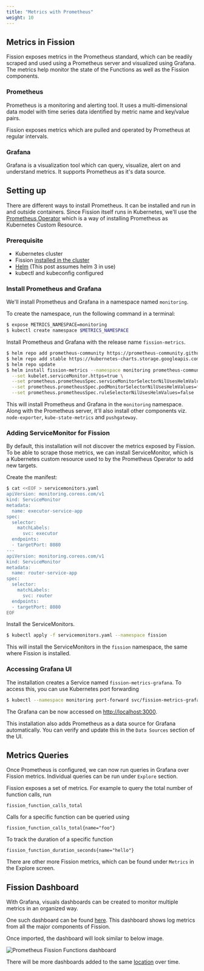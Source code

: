 ```yaml
---
title: "Metrics with Prometheus"
weight: 10
---
```


## Metrics in Fission

Fission exposes metrics in the Prometheus standard, which can be readily scraped and used using a Prometheus server and visualized using Grafana.
The metrics help monitor the state of the Functions as well as the Fission components.

### Prometheus

Prometheus is a monitoring and alerting tool.
It uses a multi-dimensional data model with time series data identified by metric name and key/value pairs.

Fission exposes metrics which are pulled and operated by Prometheus at regular intervals.

### Grafana

Grafana is a visualization tool which can query, visualize, alert on and understand metrics.
It supports Prometheus as it's data source.

## Setting up

There are different ways to install Prometheus.
It can be installed and run in and outside containers.
Since Fission itself runs in Kubernetes, we'll use the [Prometheus Operator](https://github.com/prometheus-operator/prometheus-operator) which is a way of installing Prometheus as Kubernetes Custom Resource.

### Prerequisite

- Kubernetes cluster
- Fission [installed in the cluster](https://docs.fission.io/docs/installation/)
- [Helm](https://helm.sh/) (This post assumes helm 3 in use)
- kubectl and kubeconfig configured

### Install Prometheus and Grafana

We'll install Prometheus and Grafana in a namespace named `monitoring`.

To create the namespace, run the following command in a terminal:

```bash
$ expose METRICS_NAMESPACE=monitoring
$ kubectl create namespace $METRICS_NAMESPACE
```

Install Prometheus and Grafana with the release name `fission-metrics`.

```bash
$ helm repo add prometheus-community https://prometheus-community.github.io/helm-charts
$ helm repo add stable https://kubernetes-charts.storage.googleapis.com/
$ helm repo update
$ helm install fission-metrics --namespace monitoring prometheus-community/kube-prometheus-stack \
  --set kubelet.serviceMonitor.https=true \
  --set prometheus.prometheusSpec.serviceMonitorSelectorNilUsesHelmValues=false \
  --set prometheus.prometheusSpec.podMonitorSelectorNilUsesHelmValues=false \
  --set prometheus.prometheusSpec.ruleSelectorNilUsesHelmValues=false
```

This will install Prometheus and Grafana in the `monitoring` namespace.
Along with the Prometheus server, it'll also install other components viz. `node-exporter`, `kube-state-metrics` and `pushgateway`.

### Adding ServiceMonitor for Fission

By default, this installation will not discover the metrics exposed by Fission.
To be able to scrape those metrics, we can install ServiceMonitor, which is a Kubernetes custom resource used to by the Prometheus Operator to add new targets.

Create the manifest:

```bash
$ cat <<EOF > servicemonitors.yaml
apiVersion: monitoring.coreos.com/v1
kind: ServiceMonitor
metadata:
  name: executor-service-app
spec:
  selector:
    matchLabels:
      svc: executor
  endpoints:
  - targetPort: 8080
---
apiVersion: monitoring.coreos.com/v1
kind: ServiceMonitor
metadata:
  name: router-service-app
spec:
  selector:
    matchLabels:
      svc: router
  endpoints:
  - targetPort: 8080
EOF
```

Install the ServiceMonitors.

```bash
$ kubectl apply -f servicemonitors.yaml --namespace fission
```

This will install the ServiceMonitors in the `fission` namespace, the same where Fission is installed.

### Accessing Grafana UI

The installation creates a Service named `fission-metrics-grafana`. To access this, you can use Kubernetes port forwarding

```bash
$ kubectl --namespace monitoring port-forward svc/fission-metrics-grafana 3000:80
```

The Grafana can be now accessed on <http://localhost:3000>.
  
This installation also adds Prometheus as a data source for Grafana automatically.
You can verify and update this in the `Data Sources` section of the UI.

## Metrics Queries

Once Prometheus is configured, we can now run queries in Grafana over Fission metrics.
Individual queries can be run under `Explore` section.

Fission exposes a set of metrics. For example to query the total number of function calls, run

```text
fission_function_calls_total
```

Calls for a specific function can be queried using

```text
fission_function_calls_total{name="foo"}
```

To track the duration of a specific function

```text
fission_function_duration_seconds{name="hello"}
```

There are other more Fission metrics, which can be found under `Metrics` in the Explore screen.

## Fission Dashboard

With Grafana, visuals dashboards can be created to monitor multiple metrics in an organized way.

One such dashboard can be found [here](https://github.com/fission/examples/blob/master/dashboards/prometheus-fission-functions.json).
This dashboard shows log metrics from all the major components of Fission.

Once imported, the dashboard will look similar to below image.

![Prometheus Fission Functions dashboard](../assets/prometheus-grafana.png)

There will be more dashboards added to the same [location](https://github.com/fission/examples/blob/master/dashboards) over time.
